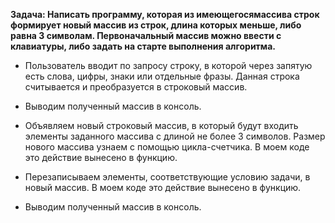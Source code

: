  **Задача: Написать программу, которая из имеющегосямассива строк формирует новый массив из строк, 
длина которых меньше, либо равна 3 символам. Первоначальный массив можно ввести с клавиатуры,
либо задать на старте выполнения алгоритма.**


* Пользователь вводит по запросу строку, в которой через запятую есть слова, цифры, знаки или отдельные фразы. Данная строка считывается и преобразуется в строковый массив.

* Выводим полученный массив в консоль.

* Объявляем новый строковый массив, в который будут входить элементы заданного массива с длиной не более 3 символов. Размер нового массива узнаем с помощью цикла-счетчика. В моем коде это действие вынесено в функцию.

* Перезаписываем элементы, соответствующие условию задачи, в новый массив. В моем коде это действие вынесено в функцию.

* Выводим полученный массив в консоль.